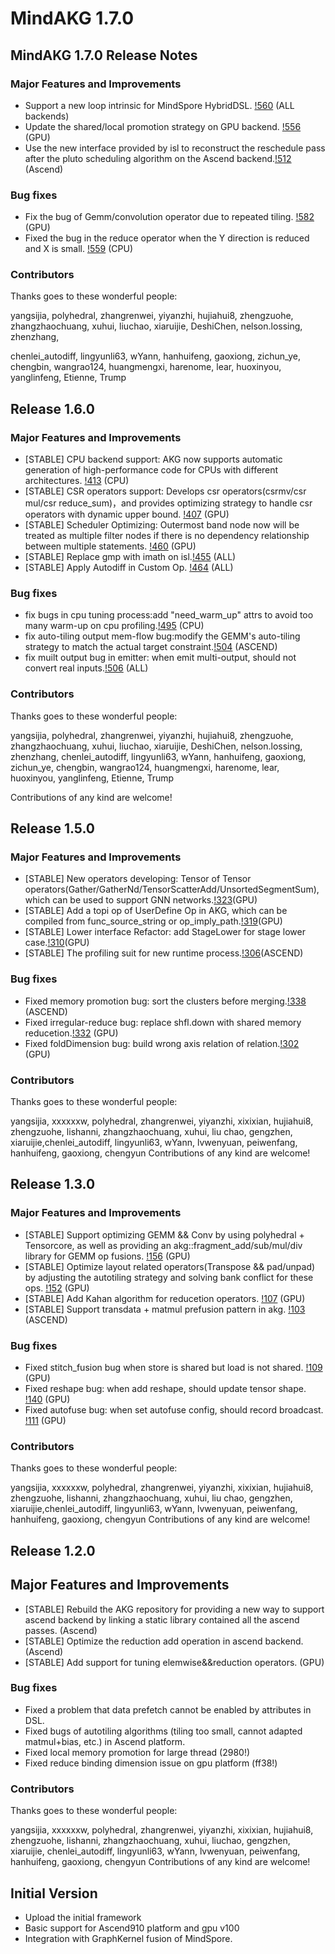 # MindAKG 1.7.0

## MindAKG 1.7.0 Release Notes

### Major Features and Improvements

* Support a new loop intrinsic for MindSpore HybridDSL. [!560](https://gitee.com/mindspore/akg/pulls/560) (ALL backends)
* Update the shared/local promotion strategy on GPU backend. [!556](https://gitee.com/mindspore/akg/pulls/556) (GPU)
* Use the new interface provided by isl to reconstruct the reschedule pass after the pluto scheduling algorithm on the Ascend backend.[!512](https://gitee.com/mindspore/akg/pulls/512) (Ascend)

### Bug fixes

* Fix the bug of Gemm/convolution operator due to repeated tiling. [!582](https://gitee.com/mindspore/akg/pulls/582) (GPU)
* Fixed the bug in the reduce operator when the Y direction is reduced and X is small. [!559](https://gitee.com/mindspore/akg/pulls/559) (CPU)

### Contributors

Thanks goes to these wonderful people:

yangsijia, polyhedral, zhangrenwei, yiyanzhi, hujiahui8, zhengzuohe, zhangzhaochuang, xuhui, liuchao, xiaruijie, DeshiChen, nelson.lossing, zhenzhang,

chenlei_autodiff, lingyunli63, wYann, hanhuifeng, gaoxiong, zichun_ye, chengbin, wangrao124, huangmengxi, harenome, lear, huoxinyou, yanglinfeng, Etienne, Trump

## Release 1.6.0
### Major Features and Improvements

* [STABLE] CPU backend support: AKG now supports automatic generation of high-performance code for CPUs with different architectures. [!413](https://gitee.com/mindspore/akg/pulls/413) (CPU)
* [STABLE] CSR operators support: Develops csr operators(csrmv/csr mul/csr reduce_sum)，and provides optimizing strategy to handle csr operators with dynamic upper bound. [!407](https://gitee.com/mindspore/akg/pulls/407) (GPU)
* [STABLE] Scheduler Optimizing: Outermost band node now will be treated as multiple filter nodes if there is no dependency relationship between multiple statements. [!460](https://gitee.com/mindspore/akg/pulls/460) (GPU)
* [STABLE] Replace gmp with imath on isl.[!455](https://gitee.com/mindspore/akg/pulls/455) (ALL)
* [STABLE] Apply Autodiff in Custom Op. [!464](https://gitee.com/mindspore/akg/pulls/464) (ALL)

### Bug fixes

* fix bugs in cpu tuning process:add "need_warm_up" attrs to avoid too many warm-up on cpu profiling.[!495](https://gitee.com/mindspore/akg/pulls/495) (CPU)
* fix auto-tiling output mem-flow bug:modify the GEMM's auto-tiling strategy to match the actual target constraint.[!504](https://gitee.com/mindspore/akg/pulls/504) (ASCEND)
* fix muilt output bug in emitter: when emit multi-output, should not convert real inputs.[!506](https://gitee.com/mindspore/akg/pulls/332) (ALL)

### Contributors

Thanks goes to these wonderful people:

yangsijia, polyhedral, zhangrenwei, yiyanzhi, hujiahui8, zhengzuohe, zhangzhaochuang, xuhui, liuchao, xiaruijie, DeshiChen, nelson.lossing, zhenzhang, chenlei_autodiff, lingyunli63, wYann, hanhuifeng, gaoxiong, zichun_ye, chengbin, wangrao124, huangmengxi, harenome, lear, huoxinyou, yanglinfeng, Etienne, Trump

Contributions of any kind are welcome!


## Release 1.5.0
### Major Features and Improvements
  * [STABLE] New operators developing: Tensor of Tensor operators(Gather/GatherNd/TensorScatterAdd/UnsortedSegmentSum), which can be used to support GNN networks.[!323](https://gitee.com/mindspore/akg/pulls/323)(GPU)
  * [STABLE] Add a topi op of UserDefine Op in AKG, which can be compiled from func_source_string or op_imply_path.[!319](https://gitee.com/mindspore/akg/pulls/319)(GPU)
  * [STABLE] Lower interface Refactor: add StageLower for stage lower case.[!310](https://gitee.com/mindspore/akg/pulls/310)(GPU)
  * [STABLE] The profiling suit for new runtime process.[!306](https://gitee.com/mindspore/akg/pulls/306)(ASCEND)

### Bug fixes
  * Fixed memory promotion bug: sort the clusters before merging.[!338](https://gitee.com/mindspore/akg/pulls/338) (ASCEND)
  * Fixed irregular-reduce bug: replace shfl.down with shared memory reducetion.[!332](https://gitee.com/mindspore/akg/pulls/332) (GPU)
  * Fixed foldDimension bug: build wrong axis relation of relation.[!302](https://gitee.com/mindspore/akg/pulls/302) (GPU)

### Contributors
Thanks goes to these wonderful people:

yangsijia, xxxxxxw, polyhedral, zhangrenwei, yiyanzhi, xixixian, hujiahui8, zhengzuohe, lishanni, zhangzhaochuang, xuhui, liu
chao, gengzhen, xiaruijie,chenlei_autodiff, lingyunli63, wYann, lvwenyuan, peiwenfang, hanhuifeng, gaoxiong, chengyun
Contributions of any kind are welcome!

## Release 1.3.0
### Major Features and Improvements
  * [STABLE] Support optimizing GEMM && Conv by using polyhedral + Tensorcore, as well as providing an akg::fragment_add/sub/mul/div library for GEMM op fusions. [!156](https://gitee.com/mindspore/akg/pulls/156) (GPU)
  * [STABLE] Optimize layout related operators(Transpose && pad/unpad) by adjusting the autotiling strategy and solving bank conflict for these ops. [!152](https://gitee.com/mindspore/akg/pulls/152/) (GPU)
  * [STABLE] Add Kahan algorithm for reducetion operators. [!107](https://gitee.com/mindspore/akg/pulls/107) (GPU)
  * [STABLE] Support transdata + matmul prefusion pattern in akg. [!103](https://gitee.com/mindspore/akg/pulls/103) (ASCEND)

### Bug fixes
  * Fixed stitch_fusion bug when store is shared but load is not shared. [!109](https://gitee.com/mindspore/akg/pulls/109) (GPU)
  * Fixed reshape bug: when add reshape, should update tensor shape. [!140](https://gitee.com/mindspore/akg/pulls/140) (GPU)
  * Fixed autofuse bug: when set autofuse config, should record broadcast. [!111](https://gitee.com/mindspore/akg/pulls/111) (GPU)

### Contributors
Thanks goes to these wonderful people:

yangsijia, xxxxxxw, polyhedral, zhangrenwei, yiyanzhi, xixixian, hujiahui8, zhengzuohe, lishanni, zhangzhaochuang, xuhui, liu
chao, gengzhen, xiaruijie,chenlei_autodiff, lingyunli63, wYann, lvwenyuan, peiwenfang, hanhuifeng, gaoxiong, chengyun
Contributions of any kind are welcome!

## Release 1.2.0
## Major Features and Improvements
  * [STABLE] Rebuild the AKG repository for providing a new way to support ascend backend by linking a static library contained all the ascend passes. (Ascend)
  * [STABLE] Optimize the reduction add operation in ascend backend. (Ascend)
  * [STABLE] Add support for tuning elemwise&&reduction operators. (GPU)

### Bug fixes
  * Fixed a problem that data prefetch cannot be enabled by attributes in DSL.
  * Fixed bugs of autotiling algorithms (tiling too small, cannot adapted matmul+bias, etc.) in Ascend platform.
  * Fixed local memory promotion for large thread (2980!)
  * Fixed reduce binding dimension issue on gpu platform (ff38!)

### Contributors
Thanks goes to these wonderful people:

yangsijia, xxxxxxw, polyhedral, zhangrenwei, yiyanzhi, xixixian, hujiahui8, zhengzuohe, lishanni, zhangzhaochuang, xuhui, liuchao, gengzhen, xiaruijie, 
chenlei_autodiff, lingyunli63, wYann, lvwenyuan, peiwenfang, hanhuifeng, gaoxiong, chengyun
Contributions of any kind are welcome!

## Initial Version
* Upload the initial framework
* Basic support for Ascend910 platform and gpu v100
* Integration with GraphKernel fusion of MindSpore.

